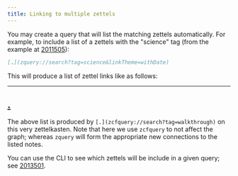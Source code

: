 ```yaml
---
title: Linking to multiple zettels
---
```


You may create a query that will list the matching zettels automatically. For example, to include a list of a zettels with the "science" tag (from the example at [2011505](zcf://metadata)):

```markdown
[.](zquery://search?tag=science&linkTheme=withDate)
```

This will produce a list of zettel links like as follows:

---
[.](zcfquery://search?tag=walkthrough)
---

The above list is produced by `[.](zcfquery://search?tag=walkthrough)` on this very zettelkasten. Note that here we use `zcfquery` to not affect the graph; whereas `zquery` will form the appropriate new connections to the listed notes.

You can use the CLI to see which zettels will be include in a given query; see [2013501](zcf://searching).
